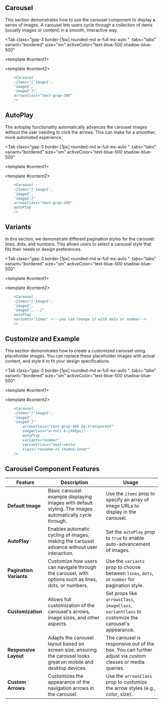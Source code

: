 <script setup>
const tabs = [
  { label: 'UI', value: 1, content: '' },
  { label: 'code', value: 2, content: ''}
];
</script>

## Carousel

This section demonstrates how to use the carousel component to display a series of images. A carousel lets users cycle through a collection of items (usually images or content) in a smooth, interactive way.

<Tab 
   class="gap-3 border-[1px] rounded-md w-full mx-auto "
   :tabs="tabs" 
   variant="bordered"
   size="sm"
   activeColor="text-blue-500 shadow-blue-500"
>
  <template #content1>
    <div class="rounded-lg shadow-inner flex justify-center items-center">
      <Carousel 
        :items="['https://flowbite.com/docs/images/examples/image-2@2x.jpg', 
        'https://flowbite.com/docs/images/examples/image-1@2x.jpg',
        'https://flowbite.com/docs/images/examples/image-3@2x.jpg']" 
        arrowsClass="text-gray-300"
        variantClass="hidden"
      />
    </div>
  </template>

  <template #content2>

```md
    <Carousel 
    :items="['image1', 
    'image2',
    'image3']" 
    arrowsClass="text-gray-300"
    />
```
  </template>
</Tab>

## AutoPlay

The autoplay functionality automatically advances the carousel images without the user needing to click the arrows. This can make for a smoother, more automated experience.

<Tab 
   class="gap-3 border-[1px] rounded-md w-full mx-auto "
   :tabs="tabs" 
   variant="bordered"
   size="sm"
   activeColor="text-blue-500 shadow-blue-500"
>
  <template #content1>
    <div class="rounded-lg shadow-inner flex justify-center items-center">
      <Carousel 
        :items="['https://flowbite.com/docs/images/examples/image-2@2x.jpg', 
        'https://flowbite.com/docs/images/examples/image-1@2x.jpg',
        'https://flowbite.com/docs/images/examples/image-3@2x.jpg']" 
        arrowsClass="text-gray-300"
        variantClass="hidden"
        autoPlay
      />
    </div>
  </template>

  <template #content2>

```md
    <Carousel 
    :items="['image1', 
    'image2',
    'image3']" 
    arrowsClass="text-gray-300"
    autoPlay
    />
```
  </template>
</Tab>

## Variants

In this section, we demonstrate different pagination styles for the carousel: lines, dots, and numbers. This allows users to select a carousel style that fits their needs or design preferences.

<Tab 
   class="gap-3 border-[1px] rounded-md w-full mx-auto "
   :tabs="tabs" 
   variant="bordered"
   size="sm"
   activeColor="text-blue-500 shadow-blue-500"
>
  <template #content1>
    <div class="rounded-lg shadow-inner flex flex-col gap-2 justify-center items-center">
      <Carousel 
        :items="['https://flowbite.com/docs/images/examples/image-2@2x.jpg', 
        'https://flowbite.com/docs/images/examples/image-1@2x.jpg',
        'https://flowbite.com/docs/images/examples/image-3@2x.jpg']" 
        arrowsClass="text-gray-300"
        autoPlay
        variants="lines" 
      />
      <Carousel 
        :items="['https://flowbite.com/docs/images/examples/image-2@2x.jpg', 
        'https://flowbite.com/docs/images/examples/image-1@2x.jpg',
        'https://flowbite.com/docs/images/examples/image-3@2x.jpg']" 
        arrowsClass="text-gray-300"
        autoPlay
        variants="dots" 
      />
      <Carousel 
        :items="['https://flowbite.com/docs/images/examples/image-2@2x.jpg', 
        'https://flowbite.com/docs/images/examples/image-1@2x.jpg',
        'https://flowbite.com/docs/images/examples/image-3@2x.jpg']" 
        arrowsClass="text-gray-300"
        autoPlay
        variants="number" 
        variantClass="text-gray-200"
      />
    </div>
  </template>

  <template #content2>

```md
    <Carousel 
    :items="['image1', 
    'image2',
    'image3',...]" 
    autoPlay
    variants="lines" <!--you can change it with dots or number-->
    />
```
  </template>
</Tab>

## Customize and Example

This section demonstrates how to create a customized carousel using placeholder images. You can replace these placeholder images with actual content, and style it to fit your design specifications.

<Tab 
   class="gap-3 border-[1px] rounded-md w-full mx-auto "
   :tabs="tabs" 
   variant="bordered"
   size="sm"
   activeColor="text-blue-500 shadow-blue-500"
>
  <template #content1>
    <div class="rounded-lg shadow-inner flex justify-center items-center">
      <Carousel 
        :items="['https://npr.brightspotcdn.com/dims4/default/3117f50/2147483647/strip/true/crop/6016x3705+0+311/resize/880x542!/quality/90/?url=http%3A%2F%2Fnpr-brightspot.s3.amazonaws.com%2Ff1%2F20%2Fa6084dbd440bbe754fd204e14a1d%2F7-15-23-rsp-telescope-2.jpg', 
        'https://media.q4launch.website/uploads/sites/25/2021/02/Redfish-Shot-3-Heyburn-MW-Core-hero.jpg',
        'https://omdarksky.com/site/wp-content/uploads/2020/05/om6-1-of-1.jpg',
        'https://thelovat.com/media/x0vivjkb/wil-stewart-t26kcgcpsci-unsplash.jpg?center=0.70544279901057094,0.46146597431783237&mode=crop&quality=60&width=2000&height=1530&rnd=133221445229470000']" 
        arrowsClass="text-gray-400 bg-transparent"
        imageClass="w-full h-[400px]"
        autoPlay
        variants="number" 
        variantClass="text-white"
        class="rounded-xl shadow-inner"
      />
    </div>
  </template>

  <template #content2>

```md
    <Carousel 
    :items="['image1', 
    'image2',
    'image3']" 
        arrowsClass="text-gray-400 bg-transparent"
        imageClass="w-full h-[400px]"
        autoPlay
        variants="number" 
        variantClass="text-white"
        class="rounded-xl shadow-inner"
    />
```
  </template>
</Tab>

## Carousel Component Features

| **Feature**             | **Description**                                                                                                   | **Usage**                                                                                   |
|-------------------------|-------------------------------------------------------------------------------------------------------------------|---------------------------------------------------------------------------------------------|
| **Default Image**        | Basic carousel example displaying images with default styling. The images automatically cycle through.              | Use the `items` prop to specify an array of image URLs to display in the carousel.          |
| **AutoPlay**             | Enables automatic cycling of images, making the carousel advance without user interaction.                          | Set the `autoPlay` prop to `true` to enable auto-advancement of images.                     |
| **Pagination Variants** | Customize how users can navigate through the carousel, with options such as lines, dots, or numbers.                 | Use the `variants` prop to choose between `lines`, `dots`, or `number` for pagination style.|
| **Customization**        | Allows full customization of the carousel's arrows, image sizes, and other aspects.                                 | Set props like `arrowsClass`, `imageClass`, `variantClass` to customize the carousel's appearance.|
| **Responsive Layout**    | Adapts the carousel layout based on screen size, ensuring the carousel looks great on mobile and desktop devices.   | The carousel is responsive out of the box. You can further adjust via custom classes or media queries. |
| **Custom Arrows**        | Customizes the appearance of the navigation arrows in the carousel.                                                | Use the `arrowsClass` prop to customize the arrow styles (e.g., color, size).              |
